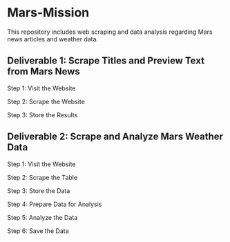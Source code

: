 # Mars-Mission

This repository includes web scraping and data analysis regarding Mars news articles and weather data.

## Deliverable 1: Scrape Titles and Preview Text from Mars News

Step 1: Visit the Website


Step 2: Scrape the Website


Step 3: Store the Results

## Deliverable 2: Scrape and Analyze Mars Weather Data

Step 1: Visit the Website


Step 2: Scrape the Table


Step 3: Store the Data


Step 4: Prepare Data for Analysis


Step 5: Analyze the Data


Step 6: Save the Data



